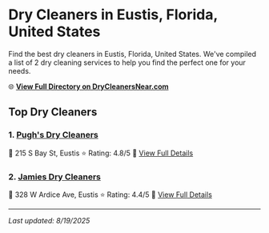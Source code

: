 # Dry Cleaners in Eustis, Florida, United States

Find the best dry cleaners in Eustis, Florida, United States. We've compiled a list of 2 dry cleaning services to help you find the perfect one for your needs.

🌐 **[View Full Directory on DryCleanersNear.com](https://drycleanersnear.com/city/US/Florida/Eustis)**

## Top Dry Cleaners

### 1. [Pugh's Dry Cleaners](https://drycleanersnear.com/dryCleaner/68858830aef64230e206ad6a/pugh-s-dry-cleaners)
📍 215 S Bay St, Eustis
⭐ Rating: 4.8/5
🔗 [View Full Details](https://drycleanersnear.com/dryCleaner/68858830aef64230e206ad6a/pugh-s-dry-cleaners)

### 2. [Jamies Dry Cleaners](https://drycleanersnear.com/dryCleaner/68858838aef64230e206ae77/jamies-dry-cleaners)
📍 328 W Ardice Ave, Eustis
⭐ Rating: 4.4/5
🔗 [View Full Details](https://drycleanersnear.com/dryCleaner/68858838aef64230e206ae77/jamies-dry-cleaners)


---

*Last updated: 8/19/2025*
